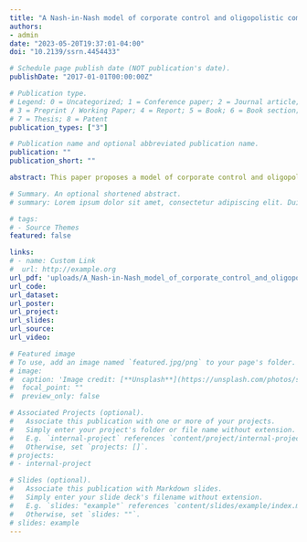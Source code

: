 ```yaml
---
title: "A Nash-in-Nash model of corporate control and oligopolistic competition under common ownership"
authors:
- admin
date: "2023-05-20T19:37:01-04:00"
doi: "10.2139/ssrn.4454433"

# Schedule page publish date (NOT publication's date).
publishDate: "2017-01-01T00:00:00Z"

# Publication type.
# Legend: 0 = Uncategorized; 1 = Conference paper; 2 = Journal article;
# 3 = Preprint / Working Paper; 4 = Report; 5 = Book; 6 = Book section;
# 7 = Thesis; 8 = Patent
publication_types: ["3"]

# Publication name and optional abbreviated publication name.
publication: ""
publication_short: ""

abstract: This paper proposes a model of corporate control and oligopolistic competition under common ownership. Each firm’s conduct results from Nash bargaining (NB) among shareholders and firms play a Nash equilibrium in Nash bargains. NB encompasses a rich class of models of corporate control under common ownership, including the current canonical model due to O’Brien and Salop (2000, OS), which has however important deficiencies. A specification of NB overcomes these deficiencies and yields theoretical results and policy implications that contradict those derived under OS. I use Nash-in-Nash to study the competitive effects of changes in corporate control providing a rationale for a policy proposal requiring institutional investors to be passive.

# Summary. An optional shortened abstract.
# summary: Lorem ipsum dolor sit amet, consectetur adipiscing elit. Duis posuere tellus ac convallis placerat. Proin tincidunt magna sed ex sollicitudin condimentum.

# tags:
# - Source Themes
featured: false

links:
# - name: Custom Link
#  url: http://example.org
url_pdf: 'uploads/A_Nash-in-Nash_model_of_corporate_control_and_oligopolistic_competition_under_common_ownership.pdf'
url_code: 
url_dataset: 
url_poster: 
url_project: 
url_slides: 
url_source: 
url_video: 

# Featured image
# To use, add an image named `featured.jpg/png` to your page's folder. 
# image:
#  caption: 'Image credit: [**Unsplash**](https://unsplash.com/photos/s9CC2SKySJM)'
#  focal_point: ""
#  preview_only: false

# Associated Projects (optional).
#   Associate this publication with one or more of your projects.
#   Simply enter your project's folder or file name without extension.
#   E.g. `internal-project` references `content/project/internal-project/index.md`.
#   Otherwise, set `projects: []`.
# projects:
# - internal-project

# Slides (optional).
#   Associate this publication with Markdown slides.
#   Simply enter your slide deck's filename without extension.
#   E.g. `slides: "example"` references `content/slides/example/index.md`.
#   Otherwise, set `slides: ""`.
# slides: example
---
```

